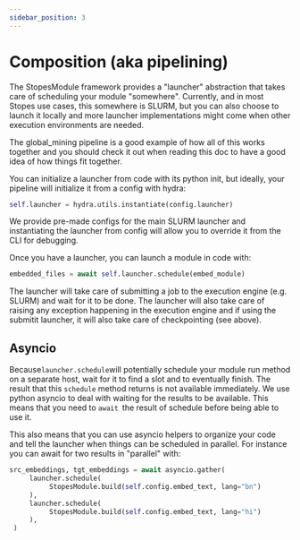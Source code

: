 ```yaml
---
sidebar_position: 3
---
```


# Composition (aka pipelining)

The StopesModule framework provides a "launcher" abstraction that takes care of
scheduling your module "somewhere". Currently, and in most Stopes use cases, this
somewhere is SLURM, but you can also choose to launch it locally and more
launcher implementations might come when other execution environments are needed.

The global_mining
pipeline is a good example of how all of this works together and you should
check it out when reading this doc to have a good idea of how things fit
together.

You can initialize a launcher from code with its python init, but ideally, your
pipeline will initialize it from a config with hydra:


```python
self.launcher = hydra.utils.instantiate(config.launcher)
```


We provide pre-made configs for the main SLURM launcher and instantiating the
launcher from config will allow you to override it from the CLI for debugging.

Once you have a launcher, you can launch a module in code with:


```python
embedded_files = await self.launcher.schedule(embed_module)
```


The launcher will take care of submitting a job to the execution engine (e.g.
SLURM) and wait for it to be done. The launcher will also take care of raising
any exception happening in the execution engine and if using the submitit
launcher, it will also take care of checkpointing (see above).

## Asyncio

Because` launcher.schedule `will potentially schedule your module run method on
a separate host, wait for it to find a slot and to eventually finish. The result
that this `schedule` method returns is not available immediately. We use python
asyncio to deal with waiting for the results to be available. This means that
you need to `await `the result of schedule before being able to use it.

This also means that you can use asyncio helpers to organize your code and tell
the launcher when things can be scheduled in parallel. For instance you can
await for two results in "parallel" with:


```python
src_embeddings, tgt_embeddings = await asyncio.gather(
     launcher.schedule(
          StopesModule.build(self.config.embed_text, lang="bn")
     ),
     launcher.schedule(
          StopesModule.build(self.config.embed_text, lang="hi")
     ),
 )
```

